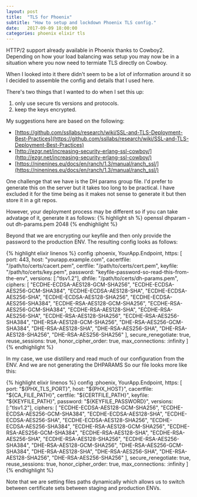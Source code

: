 ```yaml
---
layout: post
title:  "TLS for Phoenix"
subtitle: "How to setup and lockdown Phoenix TLS config."
date:   2017-09-09 18:00:00
categories: phoenix elixir tls
---
```


HTTP/2 support already available in Phoenix thanks to Cowboy2. Depending on how your load balancing was setup you may
now be in a situation where you now need to termiate TLS directly on Cowboy.

When I looked into it there didn't seem to be a lot of information around it so I decided to assemble the config
and details that I used here.

There's two things that I wanted to do when I set this up:

  1. only use secure tls versions and protocols.
  2. keep the keys encrypted.

My suggestions here are based on the following:

  - [https://github.com/ssllabs/research/wiki/SSL-and-TLS-Deployment-Best-Practices](https://github.com/ssllabs/research/wiki/SSL-and-TLS-Deployment-Best-Practices)
  - [http://ezgr.net/increasing-security-erlang-ssl-cowboy/](http://ezgr.net/increasing-security-erlang-ssl-cowboy/)
  - [https://ninenines.eu/docs/en/ranch/1.3/manual/ranch_ssl/](https://ninenines.eu/docs/en/ranch/1.3/manual/ranch_ssl/)

One challenge that we have is the DH params group file. I'd prefer to generate this on the server but it
takes too long to be practical. I have excluded it for the time being as it makes not sense to generate it
but then store it in a git repos.

However, your deployment process may be different so if you can take advatage of it, generate it as follows:
{% highlight sh %}
openssl dhparam -out dh-params.pem 2048
{% endhighlight %}

Beyond that we are encrypting our keyfile and then only provide the password to the production ENV.
The resulting config looks as follows:

{% highlight elixir linenos %}
config :phoenix, YourApp.Endpoint,
  https: [
           port: 443,
           host: "yourapp.example.com",
           cacertfile: "/path/to/certs/cacert.pem",
           certfile: "/path/to/certs/cert.pem",
           keyfile: "/path/to/certs/key.pem",
           password: "keyfile-password-so-read-this-from-the-env",
           versions: [:"tlsv1.2"],
           dhfile: "/path/to/certs/dh-params.pem",
           ciphers: [
                      "ECDHE-ECDSA-AES128-GCM-SHA256", "ECDHE-ECDSA-AES256-GCM-SHA384", "ECDHE-ECDSA-AES128-SHA",
                      "ECDHE-ECDSA-AES256-SHA", "ECDHE-ECDSA-AES128-SHA256", "ECDHE-ECDSA-AES256-SHA384",
                      "ECDHE-RSA-AES128-GCM-SHA256", "ECDHE-RSA-AES256-GCM-SHA384", "ECDHE-RSA-AES128-SHA",
                      "ECDHE-RSA-AES256-SHA", "ECDHE-RSA-AES128-SHA256", "ECDHE-RSA-AES256-SHA384",
                      "DHE-RSA-AES128-GCM-SHA256", "DHE-RSA-AES256-GCM-SHA384", "DHE-RSA-AES128-SHA",
                      "DHE-RSA-AES256-SHA", "DHE-RSA-AES128-SHA256", "DHE-RSA-AES256-SHA256"
                    ],
           secure_renegotiate: true,
           reuse_sessions: true,
           honor_cipher_order: true,
           max_connections: :infinity
        ]
{% endhighlight %}

In my case, we use distillery and read much of our configuration from the ENV. And we are not generating the DHPARAMS
So our file looks more like this:

{% highlight elixir linenos %}
config :phoenix, YourApp.Endpoint,
  https: [
           port: "${PHX_TLS_PORT}",
           host: "${PHX_HOST}",
           cacertfile: "${CA_FILE_PATH}",
           certfile: "${CERTFILE_PATH}",
           keyfile: "${KEYFILE_PATH}",
           password: "${KEYFILE_PASSWORD}",
           versions: [:"tlsv1.2"],
           ciphers: [
                      "ECDHE-ECDSA-AES128-GCM-SHA256", "ECDHE-ECDSA-AES256-GCM-SHA384", "ECDHE-ECDSA-AES128-SHA",
                      "ECDHE-ECDSA-AES256-SHA", "ECDHE-ECDSA-AES128-SHA256", "ECDHE-ECDSA-AES256-SHA384",
                      "ECDHE-RSA-AES128-GCM-SHA256", "ECDHE-RSA-AES256-GCM-SHA384", "ECDHE-RSA-AES128-SHA",
                      "ECDHE-RSA-AES256-SHA", "ECDHE-RSA-AES128-SHA256", "ECDHE-RSA-AES256-SHA384",
                      "DHE-RSA-AES128-GCM-SHA256", "DHE-RSA-AES256-GCM-SHA384", "DHE-RSA-AES128-SHA",
                      "DHE-RSA-AES256-SHA", "DHE-RSA-AES128-SHA256", "DHE-RSA-AES256-SHA256"
                    ],
           secure_renegotiate: true,
           reuse_sessions: true,
           honor_cipher_order: true,
           max_connections: :infinity
        ]
{% endhighlight %}

Note that we are setting files paths dynamically which allows us to switch between certificate sets between staging
and production ENVs.

